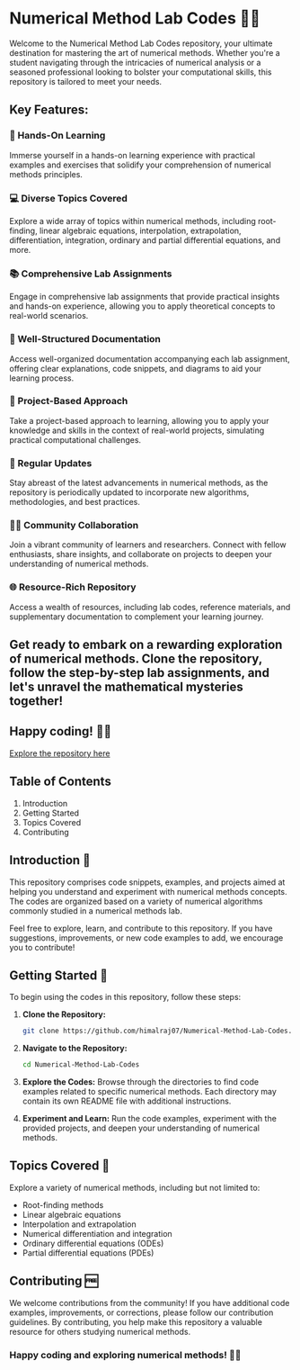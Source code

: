 # Numerical Method Lab Codes 🧮🚀

Welcome to the Numerical Method Lab Codes repository, your ultimate destination for mastering the art of numerical methods. Whether you're a student navigating through the intricacies of numerical analysis or a seasoned professional looking to bolster your computational skills, this repository is tailored to meet your needs.

## Key Features:

### 🔧 Hands-On Learning
Immerse yourself in a hands-on learning experience with practical examples and exercises that solidify your comprehension of numerical methods principles.

### 💻 Diverse Topics Covered
Explore a wide array of topics within numerical methods, including root-finding, linear algebraic equations, interpolation, extrapolation, differentiation, integration, ordinary and partial differential equations, and more.

### 📚 Comprehensive Lab Assignments
Engage in comprehensive lab assignments that provide practical insights and hands-on experience, allowing you to apply theoretical concepts to real-world scenarios.

### 📄 Well-Structured Documentation
Access well-organized documentation accompanying each lab assignment, offering clear explanations, code snippets, and diagrams to aid your learning process.

### 🚀 Project-Based Approach
Take a project-based approach to learning, allowing you to apply your knowledge and skills in the context of real-world projects, simulating practical computational challenges.

### 📅 Regular Updates
Stay abreast of the latest advancements in numerical methods, as the repository is periodically updated to incorporate new algorithms, methodologies, and best practices.

### 👩‍💻 Community Collaboration
Join a vibrant community of learners and researchers. Connect with fellow enthusiasts, share insights, and collaborate on projects to deepen your understanding of numerical methods.

### 🌐 Resource-Rich Repository
Access a wealth of resources, including lab codes, reference materials, and supplementary documentation to complement your learning journey.

## Get ready to embark on a rewarding exploration of numerical methods. Clone the repository, follow the step-by-step lab assignments, and let's unravel the mathematical mysteries together!

## Happy coding! 🧮🚀

[Explore the repository here](https://github.com/himalraj07/Numerical-Method-Lab-Codes)

## Table of Contents

1. Introduction
2. Getting Started
3. Topics Covered
4. Contributing

## Introduction 📖

This repository comprises code snippets, examples, and projects aimed at helping you understand and experiment with numerical methods concepts. The codes are organized based on a variety of numerical algorithms commonly studied in a numerical methods lab.

Feel free to explore, learn, and contribute to this repository. If you have suggestions, improvements, or new code examples to add, we encourage you to contribute!

## Getting Started 🎉

To begin using the codes in this repository, follow these steps:

1. **Clone the Repository:**
   ```bash
   git clone https://github.com/himalraj07/Numerical-Method-Lab-Codes.git
   ```

2. **Navigate to the Repository:**
   ```bash
   cd Numerical-Method-Lab-Codes
   ```

3. **Explore the Codes:**
   Browse through the directories to find code examples related to specific numerical methods. Each directory may contain its own README file with additional instructions.

4. **Experiment and Learn:**
   Run the code examples, experiment with the provided projects, and deepen your understanding of numerical methods.

## Topics Covered 📔

Explore a variety of numerical methods, including but not limited to:

- Root-finding methods
- Linear algebraic equations
- Interpolation and extrapolation
- Numerical differentiation and integration
- Ordinary differential equations (ODEs)
- Partial differential equations (PDEs)

## Contributing 🆓

We welcome contributions from the community! If you have additional code examples, improvements, or corrections, please follow our contribution guidelines. By contributing, you help make this repository a valuable resource for others studying numerical methods.

### Happy coding and exploring numerical methods! 🧮🚀
